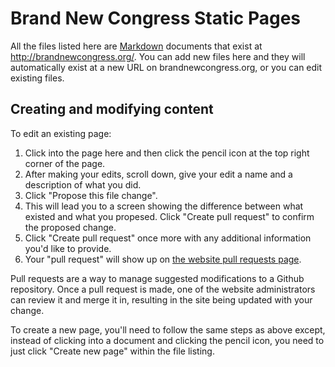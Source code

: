 # Brand New Congress Static Pages

All the files listed here are [Markdown](https://daringfireball.net/projects/markdown/syntax) documents that exist at http://brandnewcongress.org/<filename>. You can add new files here and they will automatically exist at a new URL on brandnewcongress.org, or you can edit existing files.

## Creating and modifying content

To edit an existing page:

1. Click into the page here and then click the pencil icon at the top right corner of the page.
2. After making your edits, scroll down, give your edit a name and a description of what you did.
3. Click "Propose this file change".
4. This will lead you to a screen showing the difference between what existed and what you propesed.  Click "Create pull request" to confirm the proposed change.
5. Click "Create pull request" once more with any additional information you'd like to provide.
6. Your "pull request" will show up on [the website pull requests page](https://github.com/BrandNewCongress/website/pulls).

Pull requests are a way to manage suggested modifications to a Github repository.  Once a pull request is made, one of the website administrators can review it and merge it in, resulting in the site being updated with your change.

To create a new page, you'll need to follow the same steps as above except, instead of clicking into a document and clicking the pencil icon, you need to just click "Create new page" within the file listing.

